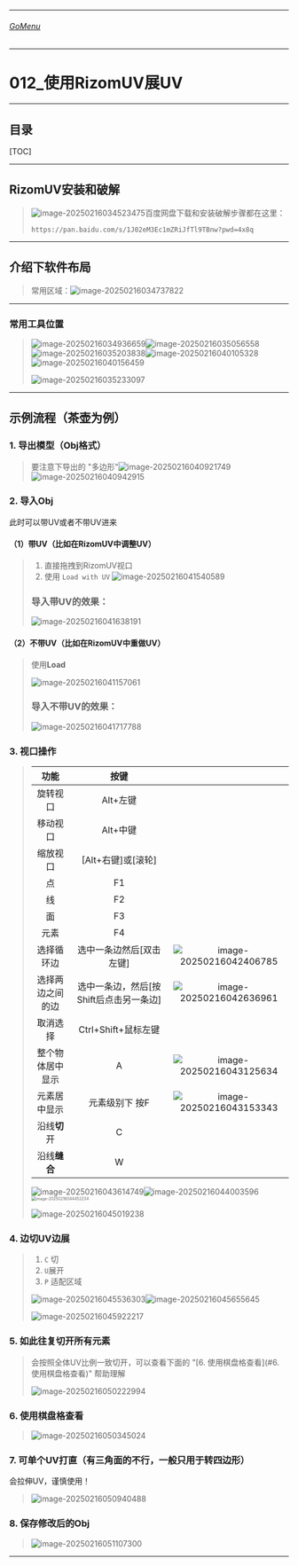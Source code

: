 

___________________________________________________________________________________________
###### [GoMenu](../3DMaxBasicsMenu.md)
___________________________________________________________________________________________
# 012_使用RizomUV展UV


___________________________________________________________________________________________


## 目录

[TOC]


------

## RizomUV安装和破解

> ![image-20250216034523475](./Image/3DMaxBaseV012/image-20250216034523475.png)百度网盘下载和安装破解步骤都在这里：
>
> ``````
> https://pan.baidu.com/s/1J02eM3Ec1mZRiJfTl9TBnw?pwd=4x8q
> ``````

------

## 介绍下软件布局

> 常用区域：![image-20250216034737822](./Image/3DMaxBaseV012/image-20250216034737822.png)

------

### 常用工具位置

> ![image-20250216034936659](./Image/3DMaxBaseV012/image-20250216034936659.png)![image-20250216035056558](./Image/3DMaxBaseV012/image-20250216035056558.png)![image-20250216035203838](./Image/3DMaxBaseV012/image-20250216035203838.png)![image-20250216040105328](./Image/3DMaxBaseV012/image-20250216040105328.png)![image-20250216040156459](./Image/3DMaxBaseV012/image-20250216040156459.png)
>
> ![image-20250216035233097](./Image/3DMaxBaseV012/image-20250216035233097.png)

------

## 示例流程（茶壶为例）

### 1. 导出模型（Obj格式）

> 要注意下导出的 "多边形"![image-20250216040921749](./Image/3DMaxBaseV012/image-20250216040921749.png)![image-20250216040942915](./Image/3DMaxBaseV012/image-20250216040942915.png)

### 2. 导入Obj

此时可以带UV或者不带UV进来

#### （1）带UV（比如在RizomUV中调整UV）

> 1. 直接拖拽到RizomUV视口
> 2. 使用 `Load with UV` ![image-20250216041540589](./Image/3DMaxBaseV012/image-20250216041540589.png)
>
> ### 导入带UV的效果：
>
> ![image-20250216041638191](./Image/3DMaxBaseV012/image-20250216041638191.png)

#### （2）不带UV（比如在RizomUV中重做UV）

> 使用**Load**
>
> ![image-20250216041157061](./Image/3DMaxBaseV012/image-20250216041157061.png)
>
> ### 导入不带UV的效果：
>
> ![image-20250216041717788](./Image/3DMaxBaseV012/image-20250216041717788.png)

### 3. 视口操作

> |       功能       |                  按键                   |                                                              |
> | :--------------: | :-------------------------------------: | :----------------------------------------------------------: |
> |     旋转视口     |                Alt+左键                 |                                                              |
> |     移动视口     |                Alt+中键                 |                                                              |
> |     缩放视口     |           [Alt+右键]或[滚轮]            |                                                              |
> |        点        |                   F1                    |                                                              |
> |        线        |                   F2                    |                                                              |
> |        面        |                   F3                    |                                                              |
> |       元素       |                   F4                    |                                                              |
> |    选择循环边    |        选中一条边然后[双击左键]         | ![image-20250216042406785](./Image/3DMaxBaseV012/image-20250216042406785.png) |
> | 选择两边之间的边 | 选中一条边，然后[按Shift后点击另一条边] | ![image-20250216042636961](./Image/3DMaxBaseV012/image-20250216042636961.png) |
> |     取消选择     |           Ctrl+Shift+鼠标左键           |                                                              |
> | 整个物体居中显示 |                    A                    | ![image-20250216043125634](./Image/3DMaxBaseV012/image-20250216043125634.png) |
> |   元素居中显示   |             元素级别下 按F              | ![image-20250216043153343](./Image/3DMaxBaseV012/image-20250216043153343.png) |
> |   沿线**切**开   |                    C                    |                                                              |
> |   沿线**缝合**   |                    W                    |                                                              |
>
> ![image-20250216043614749](./Image/3DMaxBaseV012/image-20250216043614749.png)![image-20250216044003596](./Image/3DMaxBaseV012/image-20250216044003596.png)<img src="./Image/3DMaxBaseV012/image-20250216044452234.png" alt="image-20250216044452234" style="zoom:50%;" />
>
> ![image-20250216045019238](./Image/3DMaxBaseV012/image-20250216045019238.png)

### 4. 边切UV边展

> 1. `C` 切
> 2. `U`展开
> 3. `P` 适配区域
>
> ![image-20250216045536303](./Image/3DMaxBaseV012/image-20250216045536303.png)![image-20250216045655645](./Image/3DMaxBaseV012/image-20250216045655645.png)
>
> ![image-20250216045922217](./Image/3DMaxBaseV012/image-20250216045922217.png)

### 5. 如此往复切开所有元素

> 会按照全体UV比例一致切开，可以查看下面的 "[6. 使用棋盘格查看](#6. 使用棋盘格查看)" 帮助理解
>
> ![image-20250216050222994](./Image/3DMaxBaseV012/image-20250216050222994.png)

### 6. 使用棋盘格查看

> ![image-20250216050345024](./Image/3DMaxBaseV012/image-20250216050345024.png)

### 7. 可单个UV打直（有三角面的不行，一般只用于转四边形）

会拉伸UV，谨慎使用！

> ![image-20250216050940488](./Image/3DMaxBaseV012/image-20250216050940488.png)

### 8. 保存修改后的Obj

> ![image-20250216051107300](./Image/3DMaxBaseV012/image-20250216051107300.png)

------
